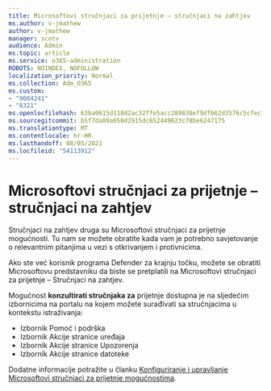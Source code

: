 ```yaml
---
title: Microsoftovi stručnjaci za prijetnje – stručnjaci na zahtjev
ms.author: v-jmathew
author: v-jmathew
manager: scotv
audience: Admin
ms.topic: article
ms.service: o365-administration
ROBOTS: NOINDEX, NOFOLLOW
localization_priority: Normal
ms.collection: Adm_O365
ms.custom:
- "9004241"
- "8321"
ms.openlocfilehash: 63ba0615d118d2ac32ffe5acc289838ef9dfb62d3576c5cfecf361e182060acd
ms.sourcegitcommit: b5f7da89a650d2915dc652449623c78be6247175
ms.translationtype: MT
ms.contentlocale: hr-HR
ms.lasthandoff: 08/05/2021
ms.locfileid: "54113912"
---
```

# <a name="microsoft-threat-experts---experts-on-demand"></a>Microsoftovi stručnjaci za prijetnje – stručnjaci na zahtjev

Stručnjaci na zahtjev druga su Microsoftovi stručnjaci za prijetnje mogućnosti. Tu nam se možete obratite kada vam je potrebno savjetovanje o relevantnim pitanjima u vezi s otkrivanjem i protivnicima.

Ako ste već korisnik programa Defender za krajnju točku, možete se obratiti Microsoftovu predstavniku da biste se pretplatili na Microsoftovi stručnjaci za prijetnje – Stručnjaci na zahtjev.

Mogućnost **konzultirati stručnjaka za** prijetnje dostupna je na sljedećim izbornicima na portalu na kojem možete surađivati sa stručnjacima u kontekstu istraživanja:

- Izbornik Pomoć i podrška
- Izbornik Akcije stranice uređaja
- Izbornik Akcije stranice Upozorenja
- Izbornik Akcije stranice datoteke

Dodatne informacije potražite u članku [Konfiguriranje i upravljanje Microsoftovi stručnjaci za prijetnje mogućnostima](https://docs.microsoft.com/windows/security/threat-protection/microsoft-defender-atp/configure-microsoft-threat-experts).
